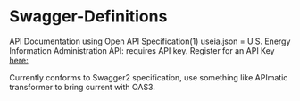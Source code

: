 # Swagger-Definitions
API Documentation using Open API Specification(1) useia.json = U.S. Energy Information Administration API: requires API key. Register for an API Key [here:](https://www.eia.gov/opendata/register.php)

Currently conforms to Swagger2 specification, use something like APImatic transformer to bring current with OAS3. 
